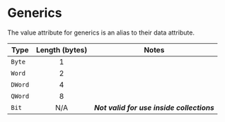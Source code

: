 # Generics

The value attribute for generics is an alias to their data attribute.

| Type | Length (bytes) | Notes |
|---|:-:|---|
|`Byte`|1||
|`Word`|2||
|`DWord`|4||
|`QWord`|8||
|`Bit`|N/A|***Not valid for use inside collections***|
